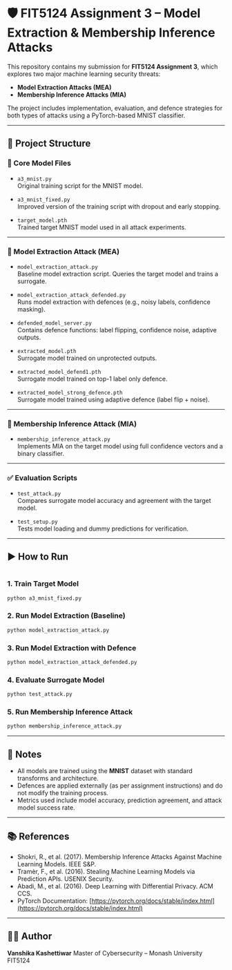 
# 🛡️ FIT5124 Assignment 3 – Model Extraction & Membership Inference Attacks

This repository contains my submission for **FIT5124 Assignment 3**, which explores two major machine learning security threats:

- **Model Extraction Attacks (MEA)**
- **Membership Inference Attacks (MIA)**

The project includes implementation, evaluation, and defence strategies for both types of attacks using a PyTorch-based MNIST classifier.

---

## 📂 Project Structure

### 🔧 Core Model Files

- `a3_mnist.py`  
  Original training script for the MNIST model.

- `a3_mnist_fixed.py`  
  Improved version of the training script with dropout and early stopping.

- `target_model.pth`  
  Trained target MNIST model used in all attack experiments.

---

### 🎯 Model Extraction Attack (MEA)

- `model_extraction_attack.py`  
  Baseline model extraction script. Queries the target model and trains a surrogate.

- `model_extraction_attack_defended.py`  
  Runs model extraction with defences (e.g., noisy labels, confidence masking).

- `defended_model_server.py`  
  Contains defence functions: label flipping, confidence noise, adaptive outputs.

- `extracted_model.pth`  
  Surrogate model trained on unprotected outputs.

- `extracted_model_defend1.pth`  
  Surrogate model trained on top-1 label only defence.

- `extracted_model_strong_defence.pth`  
  Surrogate model trained using adaptive defence (label flip + noise).

---

### 🔐 Membership Inference Attack (MIA)

- `membership_inference_attack.py`  
  Implements MIA on the target model using full confidence vectors and a binary classifier.

---

### ✅ Evaluation Scripts

- `test_attack.py`  
  Compares surrogate model accuracy and agreement with the target model.

- `test_setup.py`  
  Tests model loading and dummy predictions for verification.

---

## ▶️ How to Run

````

````
### 1. Train Target Model

```bash
python a3_mnist_fixed.py
```

### 2. Run Model Extraction (Baseline)

```bash
python model_extraction_attack.py
```

### 3. Run Model Extraction with Defence

```bash
python model_extraction_attack_defended.py
```

### 4. Evaluate Surrogate Model

```bash
python test_attack.py
```

### 5. Run Membership Inference Attack

```bash
python membership_inference_attack.py
```

---

## 📌 Notes

* All models are trained using the **MNIST** dataset with standard transforms and architecture.
* Defences are applied externally (as per assignment instructions) and do not modify the training process.
* Metrics used include model accuracy, prediction agreement, and attack model success rate.

---

## 📚 References

* Shokri, R., et al. (2017). Membership Inference Attacks Against Machine Learning Models. IEEE S\&P.
* Tramèr, F., et al. (2016). Stealing Machine Learning Models via Prediction APIs. USENIX Security.
* Abadi, M., et al. (2016). Deep Learning with Differential Privacy. ACM CCS.
* PyTorch Documentation: [https://pytorch.org/docs/stable/index.html](https://pytorch.org/docs/stable/index.html)

---

## 👩‍💻 Author

**Vanshika Kashettiwar** 
Master of Cybersecurity – Monash University
FIT5124

